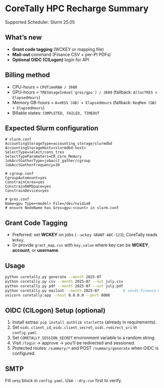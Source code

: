 # CoreTally HPC Recharge Summary
Supported Scheduler: Slurm 25.05

## What’s new
- **Grant code tagging** (WCKEY or mapping file)
- **Mail-out** command (Finance CSV + per-PI PDFs)
- **Optional OIDC (CILogon)** login for API

## Billing method
- CPU-hours = `CPUTimeRAW / 3600`
- GPU-hours = `TRESUsageInAve['gres/gpu'] / 3600` (fallback: `AllocTRES × ElapsedHours`)
- Memory GB-hours = `AveRSS (GB) × ElapsedHours` (fallback: `ReqMem (GB) × ElapsedHours`)
- Billable states: `COMPLETED, FAILED, TIMEOUT`

## Expected Slurm configuration
```
# slurm.conf
AccountingStorageType=accounting_storage/slurmdbd
AccountingStorageHost=<slurmdbd-host>
SelectType=select/cons_tres
SelectTypeParameters=CR_Core_Memory
JobAcctGatherType=jobacct_gather/cgroup
JobAcctGatherFrequency=30

# cgroup.conf
CgroupAutomount=yes
ConstrainCores=yes
ConstrainRAMSpace=yes
ConstrainDevices=yes

# gres.conf
Name=gpu Type=<model> File=/dev/nvidia0
# ensure NodeName has Gres=gpu:<count> in slurm.conf
```

## Grant Code Tagging
- Preferred: set **WCKEY** on jobs (`--wckey GRANT-ABC-123`); CoreTally reads `WcKey`.
- Or provide `grant_map.csv` with `key,value` where key can be **WCKEY**, **account**, or **username**.

## Usage
```bash
python coretally.py generate --month 2025-07
python coretally.py csv --month 2025-07 --out july.csv
python coretally.py pdf --month 2025-07 --out july.pdf
python coretally.py mailout --month 2025-07           # sends Finance CSV + PI PDFs
uvicorn coretally:app --host 0.0.0.0 --port 8000
```

## OIDC (CILogon) Setup (optional)
1. Install extras: `pip install authlib starlette` (already in requirements).
2. Set `oidc.client_id`, `oidc.client_secret`, `oidc.redirect_uri` in `config.yaml`.
3. Set `CORETALLY_SESSION_SECRET` environment variable to a random string.
4. Visit `/login` → approve → you’ll be redirected and sessioned.
5. Protected routes: `/summary/*` and POST `/summary/generate` when OIDC is configured.

## SMTP
Fill `smtp` block in `config.yaml`. Use `--dry-run` first to verify.
